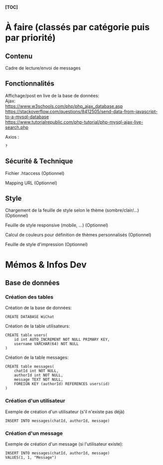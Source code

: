 __[TOC]__
# À faire (classés par catégorie puis par priorité)

## Contenu

Cadre de lecture/envoi de messages

## Fonctionnalités

Affichage/post en live de la base de données:  
Ajax:  
https://www.w3schools.com/php/php_ajax_database.asp  
https://stackoverflow.com/questions/8412505/send-data-from-javascript-to-a-mysql-database  
https://www.tutorialrepublic.com/php-tutorial/php-mysql-ajax-live-search.php

Axios  :
```
?
```

## Sécurité & Technique

Fichier .htaccess (Optionnel)

Mapping URL (Optionnel)

## Style

Chargement de la feuille de style selon le thème (sombre/clair/...) (Optionnel)

Feuille de style responsive (mobile, ...) (Optionnel)

Calcul de couleurs pour définition de thèmes personnalisés (Optionnel)

Feuille de style d'impression (Optionnel)

# Mémos & Infos Dev
## Base de données
### Création des tables
Création de la base de données:  
```
CREATE DATABASE WiChat
```
Création de la table utilisateurs:  
```
CREATE table users(
	id int AUTO_INCREMENT NOT NULL PRIMARY KEY, 
	username VARCHAR(64) NOT NULL
)
```
Création de la table messages:  
```
CREATE table messages(
	chatId int NOT NULL, 
	authorId int NOT NULL, 
	message TEXT NOT NULL, 
	FOREIGN KEY (authorId) REFERENCES users(id)
)
```
### Création d'un utilisateur
Exemple de création d'un utilisateur (s'il n'existe pas déjà)
```
INSERT INTO messages(chatId, authorId, message)
```

### Création d'un message
Exemple de création d'un message (si l'utilisateur existe): 
```
INSERT INTO messages(chatId, authorId, message)
VALUES(1, 1, "Message")
```
